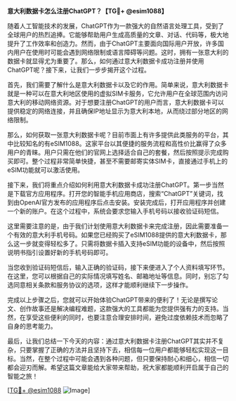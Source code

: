 **意大利数据卡怎么注册ChatGPT？【TG💪+ @esim1088】**

随着人工智能技术的发展，ChatGPT作为一款强大的自然语言处理工具，受到了全球用户的热烈追捧。它能够帮助用户生成高质量的文章、对话、代码等，极大地提升了工作效率和创造力。然而，由于ChatGPT主要面向国际用户开放，许多国内用户在使用时可能会遇到网络限制或语言障碍等问题。这时，拥有一张意大利的数据卡就显得尤为重要了。那么，如何通过意大利数据卡成功注册并使用ChatGPT呢？接下来，让我们一步步揭开这个过程。

首先，我们需要了解什么是意大利数据卡以及它的作用。简单来说，意大利数据卡就是一种可以在意大利地区使用的虚拟SIM卡服务，它允许用户在全球范围内访问意大利的移动网络资源。对于想要注册ChatGPT的用户而言，意大利数据卡可以提供稳定的网络连接，并且确保IP地址显示为意大利本地，从而绕过部分地区的网络限制。

那么，如何获取一张意大利数据卡呢？目前市面上有许多提供此类服务的平台，其中比较知名的有eSIM1088。这家平台以其便捷的服务流程和高性价比赢得了众多用户的青睐。用户只需在他们的官网上选择适合自己的套餐，然后按照提示完成购买即可。整个过程非常简单快捷，甚至不需要邮寄实体SIM卡，直接通过手机上的eSIM功能就可以激活使用。

接下来，我们将重点介绍如何利用意大利数据卡成功注册ChatGPT。第一步当然是下载官方应用程序。打开您的智能手机应用商店，搜索“ChatGPT”关键词，找到由OpenAI官方发布的应用程序后点击安装。安装完成后，打开应用程序并创建一个新的账户。在这个过程中，系统会要求您输入手机号码以接收验证码短信。

这里需要注意的是，由于我们计划使用意大利数据卡来完成注册，因此需要准备一个有效的意大利手机号码。如果您已经购买了eSIM1088提供的意大利数据卡，那么这一步就变得轻松多了。只需将数据卡插入支持eSIM功能的设备中，然后按照说明书指引设置好新的手机号码即可。

当您收到验证码短信后，输入正确的验证码，接下来便进入了个人资料填写环节。在这里，您可以根据自己的实际情况填写姓名、邮箱地址等信息。同时，别忘了勾选同意相关条款和服务协议的选项，这样才能顺利继续下一步操作。

完成以上步骤之后，您就可以开始体验ChatGPT带来的便利了！无论是撰写论文、创作故事还是解决编程难题，这款强大的工具都能为您提供强有力的支持。当然，在享受这些便利的同时，也要注意合理安排时间，避免过度依赖技术而忽略了自身的思考能力。

最后，让我们总结一下今天的内容：通过意大利数据卡注册ChatGPT其实并不复杂，只要掌握了正确的方法并且坚持下去，相信每一位用户都能够轻松实现这一目标。当然，在整个过程中可能会遇到各种问题，但只要保持耐心和细心，相信一切都会迎刃而解。希望这篇文章能给大家带来帮助，祝大家都能顺利开启属于自己的智能之旅！

[[TG💪+ @esim1088](https://t.me/s/esim1088) ![Image](https://i.postimg.cc/4NQfJmqS/Snipaste-2025-05-13-00-14-12.png)]
